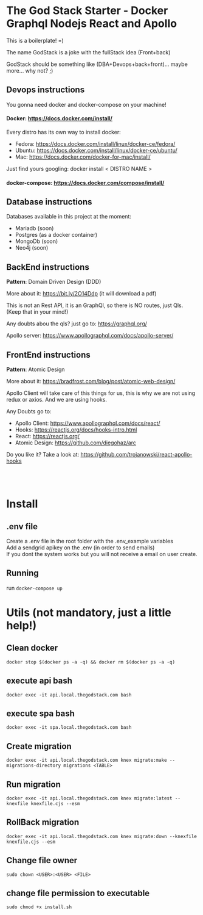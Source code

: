 # The God Stack Starter - Docker Graphql Nodejs React and Apollo

This is a boilerplate! =)

The name GodStack is a joke with the fullStack idea (Front+back)

GodStack should be something like (DBA+Devops+back+front)... maybe more... why not? ;)

## Devops instructions

You gonna need docker and docker-compose on your machine!

#### Docker: https://docs.docker.com/install/

Every distro has its own way to install docker:

- Fedora: https://docs.docker.com/install/linux/docker-ce/fedora/
- Ubuntu: https://docs.docker.com/install/linux/docker-ce/ubuntu/
- Mac: https://docs.docker.com/docker-for-mac/install/

Just find yours googling: docker install < DISTRO NAME >

#### docker-compose: https://docs.docker.com/compose/install/

## Database instructions

Databases available in this project at the moment:
- Mariadb (soon)
- Postgres (as a docker container)
- MongoDb (soon)
- Neo4j (soon)

## BackEnd instructions

**Pattern**: Domain Driven Design (DDD)

More about it: https://bit.ly/2O14Ddp (it will download a pdf)

This is not an Rest API, it is an GraphQl, so there is NO routes, just Qls. (Keep that in your mind!)

Any doubts abou the qls? just go to: https://graphql.org/

Apollo server: https://www.apollographql.com/docs/apollo-server/

## FrontEnd instructions

**Pattern**: Atomic Design

More about it: https://bradfrost.com/blog/post/atomic-web-design/

Apollo Client will take care of this things for us, this is why we are not using redux or axios.
And we are using hooks.

Any Doubts go to:
- Apollo Client: https://www.apollographql.com/docs/react/
- Hooks: https://reactjs.org/docs/hooks-intro.html
- React: https://reactjs.org/
- Atomic Design: https://github.com/diegohaz/arc

Do you like it?
Take a look at: https://github.com/trojanowski/react-apollo-hooks

&nbsp;  
&nbsp;  

# Install

## .env file

Create a .env file in the root folder with the .env_example variables  
Add a sendgrid apikey on the .env (in order to send emails)  
If you dont the system works but you will not receive a email on user create.

## Running
run
`docker-compose up`

# Utils (not mandatory, just a little help!)

## Clean docker
`docker stop $(docker ps -a -q) && docker rm $(docker ps -a -q)`

## execute api bash 
`docker exec -it api.local.thegodstack.com bash`

## execute spa bash 
`docker exec -it spa.local.thegodstack.com bash`

## Create migration
`docker exec -it api.local.thegodstack.com knex migrate:make --migrations-directory migrations <TABLE>`

## Run migration
`docker exec -it api.local.thegodstack.com knex migrate:latest --knexfile knexfile.cjs --esm`

## RollBack migration
`docker exec -it api.local.thegodstack.com knex migrate:down --knexfile knexfile.cjs --esm`

## Change file owner
`sudo chown <USER>:<USER> <FILE>`

## change file permission to executable
`sudo chmod +x install.sh`
